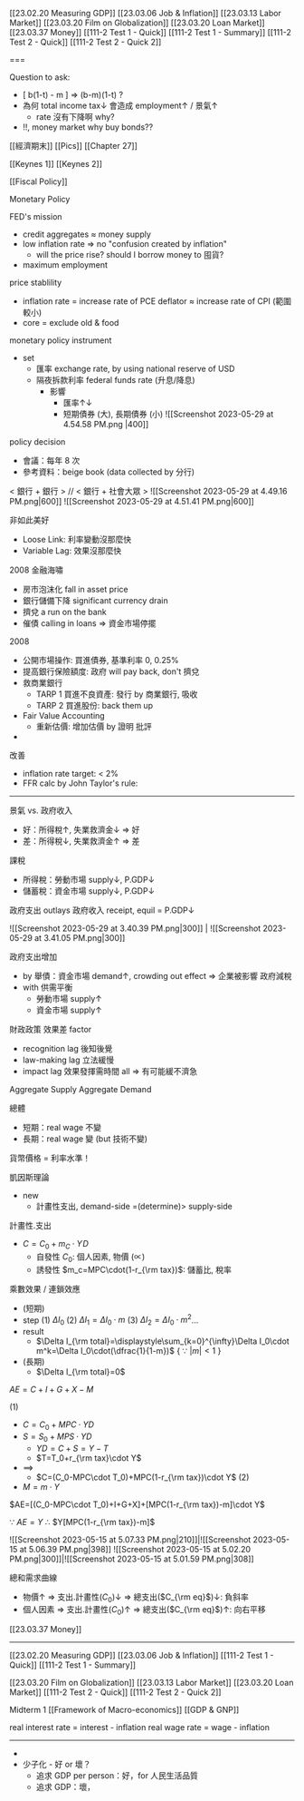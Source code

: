 
[[23.02.20 Measuring GDP]]
[[23.03.06 Job & Inflation]]
[[23.03.13 Labor Market]]
[[23.03.20 Film on Globalization]]
[[23.03.20 Loan Market]]
[[23.03.37 Money]]
[[111-2 Test 1 - Quick]]
[[111-2 Test 1 - Summary]]
[[111-2 Test 2 - Quick]]
[[111-2 Test 2 - Quick 2]]

===


Question to ask:
- $[$ b(1-t) - m $]$ => (b-m)(1-t) ?
- 為何 total income tax↓ 會造成 employment↑ / 景氣↑
	- rate 沒有下降啊 why?
- !!, money market why buy bonds??

[[經濟期末]]
[[Pics]]
[[Chapter 27]]

[[Keynes 1]]
[[Keynes 2]]

[[Fiscal Policy]]

Monetary Policy

FED's mission
- credit aggregates $\approx$ money supply
- low inflation rate => no "confusion created by inflation"
	- will the price rise? should I borrow money to 囤貨?
- maximum employment

price stablility
- inflation rate
  = increase rate of PCE deflator
  $\approx$ increase rate of CPI (範圍較小)
- core = exclude old & food

monetary policy instrument
- set
	- 匯率 exchange rate, by using national reserve of USD
	- 隔夜拆款利率 federal funds rate (升息/降息)
		- 影響
			- 匯率↑↓
			- 短期債券 (大), 長期債券 (小)
			  ![[Screenshot 2023-05-29 at 4.54.58 PM.png |400]]

policy decision
- 會議：每年 8 次
- 參考資料：beige book (data collected by 分行)

< 銀行 + 銀行 >      //     < 銀行 + 社會大眾 >
![[Screenshot 2023-05-29 at 4.49.16 PM.png|600]]
![[Screenshot 2023-05-29 at 4.51.41 PM.png|600]]

非如此美好
- Loose Link: 利率變動沒那麼快
- Variable Lag: 效果沒那麼快

2008 金融海嘯
- 房市泡沫化 fall in asset price
- 銀行儲備下降 significant currency drain
- 擠兌 a run on the bank
- 催債 calling in loans => 資金市場停擺

2008
- 公開市場操作: 買進債券, 基準利率 0, 0.25%
- 提高銀行保險額度: 政府 will pay back, don't 擠兌
- 救商業銀行
	- TARP 1 買進不良資產: 發行 by 商業銀行, 吸收
	- TARP 2 買進股份: back them up
- Fair Value Accounting
	- 重新估價: 增加估價 by 證明
批評
- 
改善
- inflation rate target: < 2%
- FFR calc by John Taylor's rule: 

---

景氣 vs. 政府收入
- 好：所得稅↑, 失業救濟金↓ => 好
- 差：所得稅↓, 失業救濟金↑ => 差

課稅
- 所得稅：勞動市場 supply↓, P.GDP↓
- 儲蓄稅：資金市場 supply↓, P.GDP↓

政府支出 outlays
政府收入 receipt, equil = P.GDP↓

![[Screenshot 2023-05-29 at 3.40.39 PM.png|300]] | ![[Screenshot 2023-05-29 at 3.41.05 PM.png|300]]

政府支出增加
- by 舉債：資金市場 demand↑, crowding out effect => 企業被影響
政府減稅
- with 供需平衡
	- 勞動市場 supply↑ 
	- 資金市場 supply↑

財政政策 效果差 factor
- recognition lag 後知後覺
- law-making lag 立法緩慢
- impact lag 效果發揮需時間 all => 有可能緩不濟急

Aggregate Supply
Aggregate Demand

總體
- 短期：real wage 不變
- 長期：real wage 變 (but 技術不變)

貨幣價格 = 利率水準！


凱因斯理論
- new
	- 計畫性支出, demand-side =(determine)> supply-side

計畫性.支出
- $C=C_0+m_C\cdot Y\!D$
	- 自發性 $C_0$:                  個人因素, 物價 ($\propto$)
	- 誘發性 $m_c=MPC\cdot(1-r_{\rm tax})$: 儲蓄比, 稅率

乘數效果 / 連鎖效應
- (短期)
- step
    (1) $\Delta I_0$
    (2) $\Delta I_1=\Delta I_0\cdot m$
    (3) $\Delta I_2=\Delta I_0\cdot m^2$...
- result
	- $\Delta I_{\rm total}=\displaystyle\sum_{k=0}^{\infty}\Delta I_0\cdot m^k=\Delta I_0\cdot(\dfrac{1}{1-m})$  { $\because$ $|m|<1$ }
- (長期)
	- $\Delta I_{\rm total}=0$


$AE=C+I+G+X-M$

(1)
- $C=C_0+MPC\cdot YD$
- $S=S_0+MPS\cdot YD$
	- $YD=C+S=Y-T$
	- $T=T_0+r_{\rm tax}\cdot Y$
- $\implies$
	- $C=(C_0-MPC\cdot T_0)+MPC(1-r_{\rm tax})\cdot Y$
(2)
- $M=m\cdot Y$

$AE=[(C_0-MPC\cdot T_0)+I+G+X]+[MPC(1-r_{\rm tax})-m]\cdot Y$

$\because$ $AE=Y$
$\therefore$ $Y[MPC(1-r_{\rm tax})-m]$

![[Screenshot 2023-05-15 at 5.07.33 PM.png|210]]|![[Screenshot 2023-05-15 at 5.06.39 PM.png|398]]
![[Screenshot 2023-05-15 at 5.02.20 PM.png|300]]|![[Screenshot 2023-05-15 at 5.01.59 PM.png|308]]


總和需求曲線
- 物價↑ => 支出.計畫性($C_0$)↓ => 總支出($C_{\rm eq}$)↓: 負斜率
- 個人因素 => 支出.計畫性($C_0$)↑ => 總支出($C_{\rm eq}$)↑: 向右平移




[[23.03.37 Money]]

---

[[23.02.20 Measuring GDP]]
[[23.03.06 Job & Inflation]]
[[111-2 Test 1 - Quick]]
[[111-2 Test 1 - Summary]]

[[23.03.20 Film on Globalization]]
[[23.03.13 Labor Market]]
[[23.03.20 Loan Market]]
[[111-2 Test 2 - Quick]]
[[111-2 Test 2 - Quick 2]]

Midterm 1
[[Framework of Macro-economics]]
[[GDP & GNP]]

real interest rate = interest - inflation
real wage rate = wage - inflation

- ---
-
- 少子化 - 好 or 壞？
	- 追求 GDP per person：好，for 人民生活品質
	- 追求 GDP：壞，